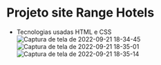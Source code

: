 # Projeto site Range Hotels
- Tecnologias usadas HTML e CSS
![Captura de tela de 2022-09-21 18-34-45](https://user-images.githubusercontent.com/53490825/191615022-50ae67fa-7cae-4166-bf6c-923e4d42ea07.png)
![Captura de tela de 2022-09-21 18-35-01](https://user-images.githubusercontent.com/53490825/191615019-ec7e40df-5277-46a7-9701-360a46052899.png)
![Captura de tela de 2022-09-21 18-35-14](https://user-images.githubusercontent.com/53490825/191615018-73486e3c-cd31-4702-adb0-aee64b5daa84.png)
